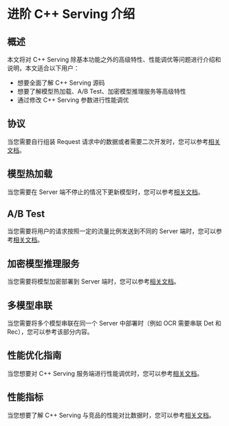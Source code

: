 # 进阶 C++ Serving 介绍

## 概述

本文将对 C++ Serving 除基本功能之外的高级特性、性能调优等问题进行介绍和说明，本文适合以下用户：
- 想要全面了解 C++ Serving 源码  
- 想要了解模型热加载、A/B Test、加密模型推理服务等高级特性
- 通过修改 C++ Serving 参数进行性能调优

## 协议

当您需要自行组装 Request 请求中的数据或者需要二次开发时，您可以参考[相关文档]()。

## 模型热加载

当您需要在 Server 端不停止的情况下更新模型时，您可以参考[相关文档]()。

## A/B Test

当您需要将用户的请求按照一定的流量比例发送到不同的 Server 端时，您可以参考[相关文档]()。

## 加密模型推理服务

当您需要将模型加密部署到 Server 端时，您可以参考[相关文档]()。

## 多模型串联

当您需要将多个模型串联在同一个 Server 中部署时（例如 OCR 需要串联 Det 和 Rec），您可以参考该部分内容。

## 性能优化指南

当您想要对 C++ Serving 服务端进行性能调优时，您可以参考[相关文档]()。

## 性能指标

当您想要了解 C++ Serving 与竞品的性能对比数据时，您可以参考[相关文档]()。
